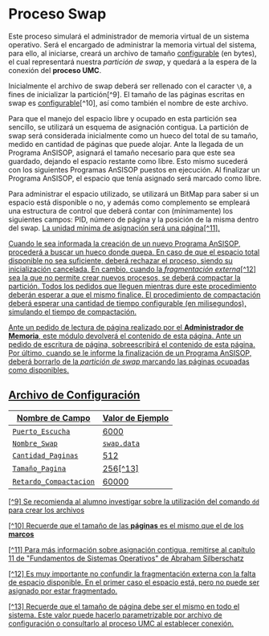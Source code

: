 # Proceso Swap

Este proceso simulará el administrador de memoria virtual de un sistema operativo. Será el encargado de administrar la memoria virtual del sistema, para ello, al iniciarse, creará un archivo de tamaño <u>configurable</u> (en bytes), el cual representará nuestra _partición de swap_, y quedará a la espera de la conexión del **proceso UMC**.

Inicialmente el archivo de swap deberá ser rellenado con el caracter `\0`, a fines de inicializar la partición[^9]. El tamaño de las páginas escritas en swap es <u>configurable</u>[^10], así como también el nombre de este archivo.

Para que el manejo del espacio libre y ocupado en esta partición sea sencillo, se utilizará un esquema de asignación contigua. La partición de swap será considerada inicialmente como un hueco del total de su tamaño, medido en cantidad de páginas que puede alojar. Ante la llegada de un Programa AnSISOP, asignará el tamaño necesario para que este sea guardado, dejando el espacio restante como libre. Esto mismo sucederá con los siguientes Programas AnSISOP puestos en ejecución. Al finalizar un Programa AnSISOP, el espacio que tenía asignado será marcado como libre.

Para administrar el espacio utilizado, se utilizará un BitMap para saber si un espacio está disponible o no, y además como complemento se empleará una estructura de control que deberá contar con (mínimamente) los siguientes campos: PID, número de página y la posición de la misma dentro del swap. <u>La unidad mínima de asignación será una página<u>[^11].

Cuando le sea informada la creación de un nuevo Programa AnSISOP, procederá a buscar un hueco donde quepa. En caso de que el espacio total disponible no sea suficiente, deberá rechazar el proceso, siendo su inicialización cancelada. En cambio, cuando la _fragmentación externa_[^12] sea la que no permite crear nuevos procesos, se deberá compactar la partición. Todos los pedidos que lleguen mientras dure este procedimiento deberán esperar a que el mismo finalice. El procedimiento de compactación deberá esperar una cantidad de tiempo <u>configurable</u> (en milisegundos), simulando el tiempo de compactación.

Ante un pedido de lectura de página realizado por el **Administrador de Memoria**, este módulo devolverá el contenido de esta página. Ante un pedido de escritura de página, sobreescribirá el contenido de esta página. Por último, cuando se le informe la finalización de un Programa AnSISOP, deberá borrarlo de la _partición de swap_ marcando las páginas ocupadas como disponibles.

## Archivo de Configuración

| Nombre de Campo | Valor de Ejemplo |
|-----------------|------------------|
| `Puerto_Escucha` | 6000 |
| `Nombre_Swap` | `swap.data` |
| `Cantidad_Paginas` | 512 |
| `Tamaño_Pagina` | 256[^13] |
| `Retardo_Compactacion` | 60000 |

[^9] Se recomienda al alumno investigar sobre la utilización del comando `dd` para crear los archivos

[^10] Recuerde que el tamaño de las **páginas** es el mismo que el de los **marcos**

[^11] Para más información sobre asignación contigua, remitirse al capítulo 11 de "Fundamentos de Sistemas Operativos" de Abraham Silberschatz

[^12] Es muy importante no confundir la fragmentación externa con la falta de espacio disponible. En el primer caso el espacio está, pero no puede ser asignado por estar fragmentado.

[^13] Recuerde que el tamaño de página debe ser el mismo en todo el sistema. Este valor puede hacerlo parametrizable por archivo de configuración o consultarlo al proceso UMC al establecer conexión.